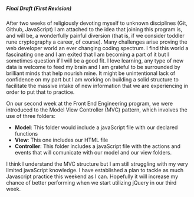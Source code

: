 ##### Final Draft (First Revision)

After two weeks of religiously devoting myself to unknown disciplines (Git, Github, JavaScript) I am attached to the idea that joining this program is, and will be, a wonderfully painful diversion (that is, if we consider toddler rune cryptography a career, of course). Many challenges arise proving the web developer world an ever changing coding spectrum. I find this world a fascinating one and I am exited that I am becoming a part of it but I sometimes question if I will be a good fit. I love learning, any type of new data is welcome to feed my brain and I am grateful to be surrounded by brilliant minds that help nourish mine. It might be unintentional lack of confidence on my part but I am working on building a solid structure to facilitate the massive intake of new information that we are experiencing in order to put that to practice. 

On our second week at the Front End Engineering program, we were introduced to the Model View Controller (MVC) pattern, which involves the use of three folders: 
  - **Model**: This folder would include a javaScript file with our declared functions
  - **View**: This one includes our HTML file
  - **Controller**: This folder includes a javaScript file with the actions and events that will comunicate with our model and our view folders.

I think I understand the MVC structure but I am still struggling with my very limited javaScript knowledge. I have established a plan to tackle as much Javascript practice this weekend as I can.  Hopefully it will increase my chance of better performing when we start utilizing jQuery in our third week. 
